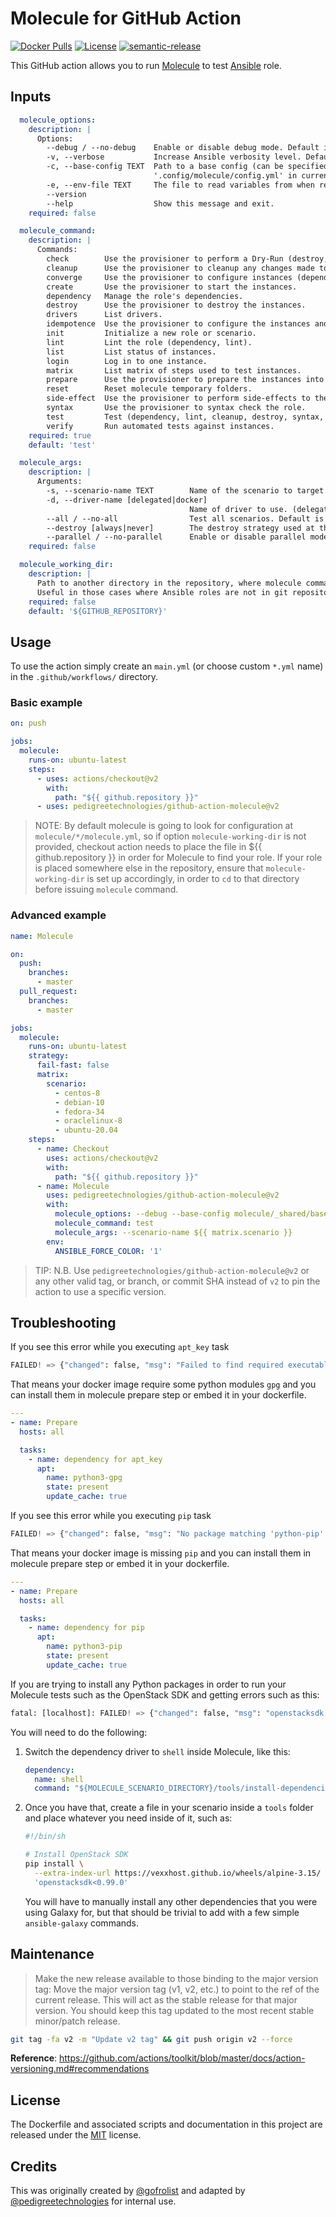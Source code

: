 # Molecule for GitHub Action

[![Docker Pulls][docker_pulls_counter]][docker_hub_repo]
[![License](https://img.shields.io/github/license/pedigreetechnologies/github-action-molecule)][license]
[![semantic-release][semantic_release_svg]][semantic_release_repo]

This GitHub action allows you to run [Molecule](https://molecule.readthedocs.io/en/stable/) to test [Ansible](https://www.ansible.com/) role.

## Inputs

```yaml
  molecule_options:
    description: |
      Options:
        --debug / --no-debug    Enable or disable debug mode. Default is disabled.
        -v, --verbose           Increase Ansible verbosity level. Default is 0.  [x>=0]
        -c, --base-config TEXT  Path to a base config (can be specified multiple times). If provided, Molecule will first load and deep merge the configurations in the specified order, and deep merge each scenario's molecule.yml on top. By default Molecule is looking for
                                '.config/molecule/config.yml' in current VCS repository and if not found it will look in user home. (None).
        -e, --env-file TEXT     The file to read variables from when rendering molecule.yml. (.env.yml)
        --version
        --help                  Show this message and exit.
    required: false

  molecule_command:
    description: |
      Commands:
        check        Use the provisioner to perform a Dry-Run (destroy, dependency, create, prepare, converge).
        cleanup      Use the provisioner to cleanup any changes made to external systems during the stages of testing.
        converge     Use the provisioner to configure instances (dependency, create, prepare converge).
        create       Use the provisioner to start the instances.
        dependency   Manage the role's dependencies.
        destroy      Use the provisioner to destroy the instances.
        drivers      List drivers.
        idempotence  Use the provisioner to configure the instances and parse the output to determine idempotence.
        init         Initialize a new role or scenario.
        lint         Lint the role (dependency, lint).
        list         List status of instances.
        login        Log in to one instance.
        matrix       List matrix of steps used to test instances.
        prepare      Use the provisioner to prepare the instances into a particular starting state.
        reset        Reset molecule temporary folders.
        side-effect  Use the provisioner to perform side-effects to the instances.
        syntax       Use the provisioner to syntax check the role.
        test         Test (dependency, lint, cleanup, destroy, syntax, create, prepare, converge, idempotence, side_effect, verify, cleanup, destroy).
        verify       Run automated tests against instances.
    required: true
    default: 'test'

  molecule_args:
    description: |
      Arguments:
        -s, --scenario-name TEXT        Name of the scenario to target. (default)
        -d, --driver-name [delegated|docker]
                                        Name of driver to use. (delegated)
        --all / --no-all                Test all scenarios. Default is False.
        --destroy [always|never]        The destroy strategy used at the conclusion of a Molecule run (always).
        --parallel / --no-parallel      Enable or disable parallel mode. Default is disabled.
    required: false

  molecule_working_dir:
    description: |
      Path to another directory in the repository, where molecule command will be issued from.
      Useful in those cases where Ansible roles are not in git repository root.
    required: false
    default: '${GITHUB_REPOSITORY}'
```

## Usage

To use the action simply create an `main.yml` (or choose custom `*.yml` name) in the `.github/workflows/` directory.

### Basic example

```yaml
on: push

jobs:
  molecule:
    runs-on: ubuntu-latest
    steps:
      - uses: actions/checkout@v2
        with:
          path: "${{ github.repository }}"
      - uses: pedigreetechnologies/github-action-molecule@v2
```

>NOTE: By default molecule is going to look for configuration at `molecule/*/molecule.yml`, so if option `molecule-working-dir` is not provided,
>checkout action needs to place the file in ${{ github.repository }} in order for Molecule to find your role. If your role is placed somewhere else
>in the repository, ensure that `molecule-working-dir` is set up accordingly, in order to `cd` to that directory before issuing `molecule` command.

### Advanced example

```yaml
name: Molecule

on:
  push:
    branches:
      - master
  pull_request:
    branches:
      - master

jobs:
  molecule:
    runs-on: ubuntu-latest
    strategy:
      fail-fast: false
      matrix:
        scenario:
          - centos-8
          - debian-10
          - fedora-34
          - oraclelinux-8
          - ubuntu-20.04
    steps:
      - name: Checkout
        uses: actions/checkout@v2
        with:
          path: "${{ github.repository }}"
      - name: Molecule
        uses: pedigreetechnologies/github-action-molecule@v2
        with:
          molecule_options: --debug --base-config molecule/_shared/base.yml
          molecule_command: test
          molecule_args: --scenario-name ${{ matrix.scenario }}
        env:
          ANSIBLE_FORCE_COLOR: '1'
```

> TIP: N.B. Use `pedigreetechnologies/github-action-molecule@v2` or any other valid tag, or branch, or commit SHA instead of `v2` to pin the action to use a specific version.

## Troubleshooting

If you see this error while you executing `apt_key` task

```python
FAILED! => {"changed": false, "msg": "Failed to find required executable gpg in paths: /usr/local/sbin:/usr/local/bin:/usr/sbin:/usr/bin:/sbin:/bin:/snap/bin"}
```

That means your docker image require some python modules `gpg` and you can install them in molecule prepare step or embed it in your dockerfile.

```yaml
---
- name: Prepare
  hosts: all

  tasks:
    - name: dependency for apt_key
      apt:
        name: python3-gpg
        state: present
        update_cache: true
```

If you see this error while you executing `pip` task

```python
FAILED! => {"changed": false, "msg": "No package matching 'python-pip' is available"}
```

That means your docker image is missing `pip` and you can install them in molecule prepare step or embed it in your dockerfile.

```yaml
---
- name: Prepare
  hosts: all

  tasks:
    - name: dependency for pip
      apt:
        name: python3-pip
        state: present
        update_cache: true
```

If you are trying to install any Python packages in order to run your Molecule
tests such as the OpenStack SDK and getting errors such as this:

```python
fatal: [localhost]: FAILED! => {"changed": false, "msg": "openstacksdk is required for this module"}
```

You will need to do the following:

1. Switch the dependency driver to `shell` inside Molecule, like this:

   ```yaml
   dependency:
     name: shell
     command: "${MOLECULE_SCENARIO_DIRECTORY}/tools/install-dependencies"
   ```

2. Once you have that, create a file in your scenario inside a `tools` folder
   and place whatever you need inside of it, such as:

   ```bash
   #!/bin/sh

   # Install OpenStack SDK
   pip install \
     --extra-index-url https://vexxhost.github.io/wheels/alpine-3.15/ \
     'openstacksdk<0.99.0'
   ```

   You will have to manually install any other dependencies that you were using
   Galaxy for, but that should be trivial to add with a few
   simple `ansible-galaxy` commands.

## Maintenance

> Make the new release available to those binding to the major version tag: Move the major version
> tag (v1, v2, etc.) to point to the ref of the current release. This will act as the stable release
> for that major version. You should keep this tag updated to the most recent stable minor/patch
> release.

```sh
git tag -fa v2 -m "Update v2 tag" && git push origin v2 --force
```

**Reference**:
<https://github.com/actions/toolkit/blob/master/docs/action-versioning.md#recommendations>

## License

The Dockerfile and associated scripts and documentation in this project are released under the [MIT](license) license.

## Credits

This was originally created by [@gofrolist](https://github.com/gofrolist) and adapted by [@pedigreetechnologies](https://github.com/pedigreetechnologies) for internal use.

[license]: LICENSE
[docker_pulls_counter]: https://img.shields.io/docker/pulls/pedigreetechnologies/molecule
[docker_hub_repo]: https://hub.docker.com/r/pedigreetechnologies/molecule
[semantic_release_svg]: https://img.shields.io/badge/%20%20%F0%9F%93%A6%F0%9F%9A%80-semantic--release-e10079.svg
[semantic_release_repo]: https://github.com/semantic-release/semantic-release
